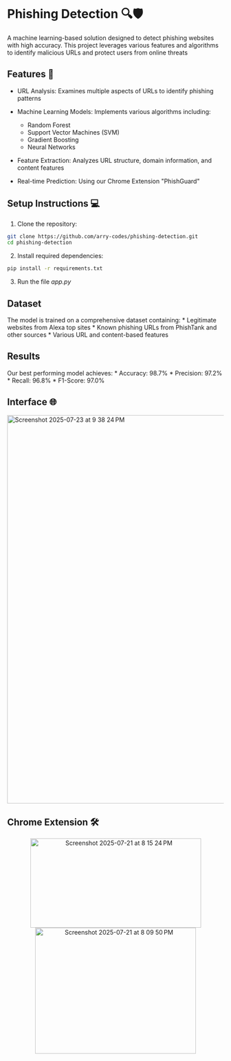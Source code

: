 
# Phishing Detection 🔍🛡️

A machine learning-based solution designed to detect phishing websites with high accuracy. This project leverages various features and algorithms to identify malicious URLs and protect users from online threats


## Features 🚀

* URL Analysis: Examines multiple aspects of URLs to identify phishing patterns

* Machine Learning Models: Implements various algorithms including:

    - Random Forest
    - Support Vector Machines (SVM)
    - Gradient Boosting
    - Neural Networks

* Feature Extraction: Analyzes URL structure, domain information, and content features

* Real-time Prediction: Using our Chrome Extension "PhishGuard"



## Setup Instructions 💻

1. Clone the repository:

```bash
git clone https://github.com/arry-codes/phishing-detection.git
cd phishing-detection
```

2. Install required dependencies:

```bash
pip install -r requirements.txt
```

3. Run the file *app.py*


## Dataset

The model is trained on a comprehensive dataset containing:
    * Legitimate websites from Alexa top sites
    * Known phishing URLs from PhishTank and other sources
    * Various URL and content-based features

## Results 

Our best performing model achieves:
    * Accuracy: 98.7%
    * Precision: 97.2%
    * Recall: 96.8%
    * F1-Score: 97.0%

## Interface 🌐
<img width="1440" height="900" alt="Screenshot 2025-07-23 at 9 38 24 PM" src="https://github.com/user-attachments/assets/7992aad0-f6c0-4ecf-b261-5a82d4d2ecc5" />

## Chrome Extension 🛠️
<div align="center">
<img width="397" height="207" alt="Screenshot 2025-07-21 at 8 15 24 PM" src="https://github.com/user-attachments/assets/bab1b0b9-0e51-40a3-b52d-2e7d587e7ad3" />
<img width="374" height="292" alt="Screenshot 2025-07-21 at 8 09 50 PM" src="https://github.com/user-attachments/assets/8767839c-0ad5-4391-990a-63c967d38648" />
</div>







